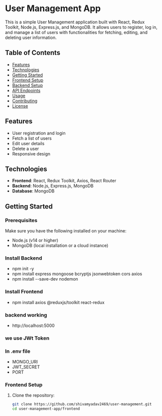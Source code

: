 # User Management App

This is a simple User Management application built with React, Redux Toolkit, Node.js, Express.js, and MongoDB. It allows users to register, log in, and manage a list of users with functionalities for fetching, editing, and deleting user information.

## Table of Contents
- [Features](#features)
- [Technologies](#technologies)
- [Getting Started](#getting-started)
- [Frontend Setup](#frontend-setup)
- [Backend Setup](#backend-setup)
- [API Endpoints](#api-endpoints)
- [Usage](#usage)
- [Contributing](#contributing)
- [License](#license)

## Features
- User registration and login
- Fetch a list of users
- Edit user details
- Delete a user
- Responsive design

## Technologies
- **Frontend**: React, Redux Toolkit, Axios, React Router
- **Backend**: Node.js, Express.js, MongoDB
- **Database**: MongoDB

## Getting Started

### Prerequisites
Make sure you have the following installed on your machine:
- Node.js (v14 or higher)
- MongoDB (local installation or a cloud instance)

### Install Backend
- npm init -y
- npm install express mongoose bcryptjs jsonwebtoken cors axios
- npm install --save-dev nodemon

### Install Frontend 
- npm install axios @reduxjs/toolkit react-redux

### backend working 
- http://localhost:5000

### we use JWt Token 
### In .env file 
- MONGO_URI
- JWT_SECRET
- PORT
### Frontend Setup
1. Clone the repository:
   ```bash
   git clone https://github.com/shivamyadav2469/user-management.git
   cd user-management-app/frontend
